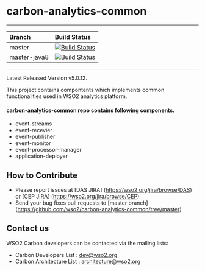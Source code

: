 # carbon-analytics-common
---

|  Branch | Build Status |
| :------------ |:-------------
| master      | [![Build Status](https://wso2.org/jenkins/job/carbon-analytics-common/badge/icon)](https://wso2.org/jenkins/job/carbon-analytics-common) |
| master-java8    | [![Build Status](https://wso2.org/jenkins/job/carbon-analytics-common/badge/icon)](https://wso2.org/jenkins/job/carbon-analytics-common__java8/) |


---

Latest Released Version v5.0.12.

This project contains compontents which implements common functionalities used in WSO2 analytics platform.

#### carbon-analytics-common repo contains following components.

* event-streams      
* event-recevier
* event-publisher  
* event-monitor
* event-processor-manager
* application-deployer

## How to Contribute
* Please report issues at [DAS JIRA] (https://wso2.org/jira/browse/DAS) or [CEP JIRA] (https://wso2.org/jira/browse/CEP)
* Send your bug fixes pull requests to [master branch] (https://github.com/wso2/carbon-analytics-common/tree/master) 

## Contact us
WSO2 Carbon developers can be contacted via the mailing lists:

* Carbon Developers List : dev@wso2.org
* Carbon Architecture List : architecture@wso2.org
